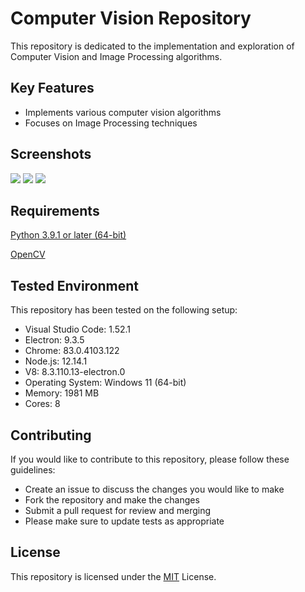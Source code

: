 # Computer Vision Repository

This repository is dedicated to the implementation and exploration of Computer Vision and Image Processing algorithms.

## Key Features

* Implements various computer vision algorithms
* Focuses on Image Processing techniques

## Screenshots

<img src="https://github.com/sabneet95/Computer-Vision/blob/main/curves.jpg">
<img src="https://github.com/sabneet95/Computer-Vision/blob/main/sith.jpg">
<img src="https://github.com/sabneet95/Computer-Vision/blob/main/bounded2.gif">

## Requirements

[Python 3.9.1 or later (64-bit)](https://www.python.org/downloads/)

[OpenCV](https://docs.opencv.org/4.x/d6/d00/tutorial_py_root.html)


## Tested Environment

This repository has been tested on the following setup:

* Visual Studio Code: 1.52.1
* Electron: 9.3.5
* Chrome: 83.0.4103.122
* Node.js: 12.14.1
* V8: 8.3.110.13-electron.0
* Operating System: Windows 11 (64-bit)
* Memory: 1981 MB
* Cores: 8

## Contributing

If you would like to contribute to this repository, please follow these guidelines:

* Create an issue to discuss the changes you would like to make
* Fork the repository and make the changes
* Submit a pull request for review and merging
* Please make sure to update tests as appropriate

## License
This repository is licensed under the [MIT](https://choosealicense.com/licenses/mit/) License.
